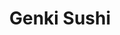 ---
layout: place
title: "Genki Sushi"
permalink: /hawaii/kapolei/genki-sushi.html
stateAbbr: HI
stateName: Hawaii
cityName: Kapolei
seo:
  name: "Genki Sushi"
  type: Restaurant
  links: null
description: "Looking for sushi in Kapolei, Hawaii? Check out Genki Sushi for a delightful Japanese dining experience. Enjoy a variety of sushi and other dishes in a welco..."
place_id: ChIJs4DysCdjAHwR0oS4uKxUYNU
photos:
  - name: >-
      places/ChIJs4DysCdjAHwR0oS4uKxUYNU/photos/AeeoHcLSxwSwacxslWEwFR3SOWaJoWEN9IjZy-Uivs6oOGzmcBqmqXcRk7oRfbfWTFhbP76-wLQWQkHluRuiFQRxaN8bkH3cqbMsk1Xu4WSKaL_YiAFlHLtmMOJFGwqryz209ClFA4tQaIqhacSRJxp6nBen0gWYr9mbvwWcx9qLQrr1leB6Xij1i-4OpimGMWHTsZtPUry4OfYTosQKf2KB5wS7qkW0o2cZ319Kf-xyIhHtORN_KEO4e1wt_fwXcOL7Atcm0MLApU7lUGOVGsbfivtgCuLkIwctwD5c5z_6LLPnnw
    widthPx: 4000
    heightPx: 3000
    authorAttributions:
      - displayName: Genki Sushi
        uri: https://maps.google.com/maps/contrib/106623008081158786395
        photoUri: >-
          https://lh3.googleusercontent.com/a/ACg8ocIkeW-tuHFxMEWJiS-pPFch-sTsusMFvpZB1C925Niz0wk3cw=s100-p-k-no-mo
    flagContentUri: >-
      https://www.google.com/local/imagery/report/?cb_client=maps_api_places.places_api&image_key=!1e10!2sAF1QipOx78L0Dhz7-ZmvMXWwflHJDFkD2tUTEViwPOqP&hl=en-US
    googleMapsUri: >-
      https://www.google.com/maps/place//data=!3m4!1e2!3m2!1sAF1QipOx78L0Dhz7-ZmvMXWwflHJDFkD2tUTEViwPOqP!2e10!4m2!3m1!1s0x7c006327b0f280b3:0xd56054acb8b884d2
  - name: >-
      places/ChIJs4DysCdjAHwR0oS4uKxUYNU/photos/AeeoHcIpde7L8Ir_a_RoA1YNB6PVxNlgaSRbP4Qq7h75r-QQT3kUe_HmI_6EgfMQFjjAyCHvAzheoTRUnedVO90IHlaQL9_1Vk9Ge5Rfj1_VSN3wT9LFJIwh-1ufsuOZGeSFFjxInEkpBaCNIJow1NIPd5vAsmlxWPY3wHSzSGzsc1DA-PILBRUHA4GQPKeDZq7zqc82Bb402kG6S38Ytgmuh34s-jUmyCToWJTwfX0x35fjMCQi-7CnPJfhBQguI--Dj7PFeXwZRZBospqCOq4eHW2QEojRiko_sB-sS6HfQV9VXw
    widthPx: 2651
    heightPx: 2192
    authorAttributions:
      - displayName: Genki Sushi
        uri: https://maps.google.com/maps/contrib/106623008081158786395
        photoUri: >-
          https://lh3.googleusercontent.com/a/ACg8ocIkeW-tuHFxMEWJiS-pPFch-sTsusMFvpZB1C925Niz0wk3cw=s100-p-k-no-mo
    flagContentUri: >-
      https://www.google.com/local/imagery/report/?cb_client=maps_api_places.places_api&image_key=!1e10!2sAF1QipPktAJj8RddDoc2XYMZaRaINh2QbHnTPmi3mGgT&hl=en-US
    googleMapsUri: >-
      https://www.google.com/maps/place//data=!3m4!1e2!3m2!1sAF1QipPktAJj8RddDoc2XYMZaRaINh2QbHnTPmi3mGgT!2e10!4m2!3m1!1s0x7c006327b0f280b3:0xd56054acb8b884d2
  - name: >-
      places/ChIJs4DysCdjAHwR0oS4uKxUYNU/photos/AeeoHcK5tlfKHd4dfQreOcPt-sJDQVbQp1gzZALZQai83fxy5ZqC9CnvjwSrYRTzyW7VfNUrJxnkUGOS-I4LucAbwLn2IiJqovhYDxfnubSmpvWu_Z2uDQieaGIsANwlMHPcSJIIO6ATx23wdHEo7mNl_yLVwEo76-2QFrbVfHKPPtAu5mR1WZIhrihdReRkr3XEhUo8HrVVRovjk64bJWdTErI4k2Q8XBujNq1ha7imiHA4Ay-JNUKAHUwBsNfNL-_QxqMZr4bwo1oJXx0MMZvQXzendqhFASBSDNpxvpuif4Q2aGPo7N4u1BVbUJ4MkEh3b-o_I31PlIZxZaZx40-tc-v-VlpsizuN64QXINWkq4RHKE-4kxmK7rbRZD6YLPij2_tQuXtXtM5eBhgzeNHGM66m8l5WfGNFCKpmqX7Zo3Nhnk-V
    widthPx: 4000
    heightPx: 1848
    authorAttributions:
      - displayName: Amanda Snow
        uri: https://maps.google.com/maps/contrib/103444049485048791344
        photoUri: >-
          https://lh3.googleusercontent.com/a/ACg8ocJjhyXJrFMQAzuiFz_xs0ylOi2yDJbmdLuHkAP5MlA0ceeYuQ=s100-p-k-no-mo
    flagContentUri: >-
      https://www.google.com/local/imagery/report/?cb_client=maps_api_places.places_api&image_key=!1e10!2sCIHM0ogKEICAgICfztSwtAE&hl=en-US
    googleMapsUri: >-
      https://www.google.com/maps/place//data=!3m4!1e2!3m2!1sCIHM0ogKEICAgICfztSwtAE!2e10!4m2!3m1!1s0x7c006327b0f280b3:0xd56054acb8b884d2
  - name: >-
      places/ChIJs4DysCdjAHwR0oS4uKxUYNU/photos/AeeoHcJIO1z4ZNjvuSnZ8zCyIGgIkQXz5I5n5rPdNIJpI8aUyKUgGoG0nL0oKDIVRgCuM-8yRXhJyrfeGQbtqekPtXLps_XgI9Y9b_dttY5C-9GmYzLWY7pgfzQQJWbglA7twN0C3FktZGXINtO3GoWSOkg8Az1WYQcCA_s8G-Hg_G7XRM1D0zQW0i8RxM_JL4vhMNJ0jtKM6GMmONKarKcXF_S9wCv486Ceuee8im7grb2Hp65XmLKaRIWxBuXleEbZ0VqduOCxIm8Bx3_pmYLi_HQ6VGnrlTKva6Z4Tej1buddUReRCmZ7BK5_fUc6zDs66Y_Y0ssfTj2Z_TEZgKaDgV1Obep2tx7g2sWE-hdfJu6b4iSZqCNXc5JPjK-1mD2O9o7atOdT8_-YayCQqgsQTZdPUnRpbw_be5p5_-14UI2CkV8
    widthPx: 3024
    heightPx: 2939
    authorAttributions:
      - displayName: Christopher Villegas
        uri: https://maps.google.com/maps/contrib/100823873530286472853
        photoUri: >-
          https://lh3.googleusercontent.com/a-/ALV-UjWpjO4FrVFi91GUiqB1s2CssDfJPtfb6PHtfXxXbIObwcNuLk0=s100-p-k-no-mo
    flagContentUri: >-
      https://www.google.com/local/imagery/report/?cb_client=maps_api_places.places_api&image_key=!1e10!2sCIHM0ogKEICAgICDvbermwE&hl=en-US
    googleMapsUri: >-
      https://www.google.com/maps/place//data=!3m4!1e2!3m2!1sCIHM0ogKEICAgICDvbermwE!2e10!4m2!3m1!1s0x7c006327b0f280b3:0xd56054acb8b884d2
  - name: >-
      places/ChIJs4DysCdjAHwR0oS4uKxUYNU/photos/AeeoHcKwf_Y18Noh8K5LwuOr_TRGAkEogBuyZrLnkxHHiWBCvfKpJ_-jbPV1V1_lwjgWo2dwYdSmILeeeSWSRHWJF80tPREtSpfjyxE0x3SBii5h2_h8Nvm65mEcwJ91jt-up2hC91ON9drJJYbNLwHzGl12qEs1Ovi2DJz00IxhpFD00BFgVA47hlKRz6B1_JIVZWRyakBkJQAW_TEvnQekiS4QEIdWxBQjKdlKP1TI_wBaSF0k8q8p-VkkrQAw41NkMJQlQUKZIfB0KbDnuxdZpTjk_PEyrr_jCiCP1JTk50-GKMmG4sSxbLoR37jXqPvd0mlqOqbdiKukkEX92MwLnD9C7LILDMB7ZOZ8EbbwVgjqLWGuG4P7K6jV3Wjq1_gOWQ8j2W-4HI__jOpVTQRJu5q1AhmCrn48V3A-BMt-EtcdDQ
    widthPx: 4800
    heightPx: 3199
    authorAttributions:
      - displayName: Keisuke S
        uri: https://maps.google.com/maps/contrib/104500807290530350523
        photoUri: >-
          https://lh3.googleusercontent.com/a-/ALV-UjUwuIc1DFBo7L_ZJs7rI2i9RFQcyTLG15T94bZR09F_PevqnmdtGA=s100-p-k-no-mo
    flagContentUri: >-
      https://www.google.com/local/imagery/report/?cb_client=maps_api_places.places_api&image_key=!1e10!2sCIHM0ogKEICAgICEzdDmLA&hl=en-US
    googleMapsUri: >-
      https://www.google.com/maps/place//data=!3m4!1e2!3m2!1sCIHM0ogKEICAgICEzdDmLA!2e10!4m2!3m1!1s0x7c006327b0f280b3:0xd56054acb8b884d2
  - name: >-
      places/ChIJs4DysCdjAHwR0oS4uKxUYNU/photos/AeeoHcJjYXkED8zZR9g1yJzvJCS635cmyUniU1UEZZhr9oKFzoc32fR5_dKZIVCTmZidPWjpBjfjrdIg8X8usO5xCD5VcMAbe3R3yEnW-nAABg_Xik6F5HcP9eFqukVoopdlW0PkrNuM6Utno4oIxFRpm9rYtf0g76-_bYlckr74RmtfL7uAw7dZ2dUalS9cp6yThpyQv0NdII2tB13dQtVMR6GHPqfGFmqiczROUi2TeNQW3qj3DkM2h_em8M1NfxM1Oqbi7XWTL_JHMHJRHT6C-GJ6n2WX5J-lzIzz88ZXi__vx6Pwwq4SJVdRXj3PfSTCjhpVpOLUURIknz00vZNSWqqCevAfhyhJW6AtCfqKgXoxfhGhmwE2yx7QVlvempwVm5f4uMaYvQeRun3TmOr_PW-XZLWSxUUWMSI_0yhkq06TCn0
    widthPx: 3021
    heightPx: 3149
    authorAttributions:
      - displayName: Christopher Villegas
        uri: https://maps.google.com/maps/contrib/100823873530286472853
        photoUri: >-
          https://lh3.googleusercontent.com/a-/ALV-UjWpjO4FrVFi91GUiqB1s2CssDfJPtfb6PHtfXxXbIObwcNuLk0=s100-p-k-no-mo
    flagContentUri: >-
      https://www.google.com/local/imagery/report/?cb_client=maps_api_places.places_api&image_key=!1e10!2sCIHM0ogKEICAgICDvber2wE&hl=en-US
    googleMapsUri: >-
      https://www.google.com/maps/place//data=!3m4!1e2!3m2!1sCIHM0ogKEICAgICDvber2wE!2e10!4m2!3m1!1s0x7c006327b0f280b3:0xd56054acb8b884d2
  - name: >-
      places/ChIJs4DysCdjAHwR0oS4uKxUYNU/photos/AeeoHcLf_H4ao53cx5aCqh2UkXmj4ks8cKa-c2g7M2hrw7BIVpKP8cO2y3s5aKBiu60dz_KupTqM4AVxatr7Cg5o6guvxPjbmvRPVPd--IW5o5wexEl6tHKBt23ZrtMNbFusJlhtxmtXjW3fSVSuC9G7Q2WJKgY30A88a0yxmmbwdNmG7qowFqDlMEQA47A-wmJkCkG6eXqdGsTYvlSbsTLSBwRYNPsVSRnW1I8TPnTxiHXN5EGpTsrTtL99WF9XtUt1L8rFjJzh64GP6KlFQ2zzxrgBOxhgDh__tsk0FqYPpT_B1iLgYVDOxQh4ihlvnd4c4EjrIqh8mHRF9zZtqXyu09fRqhfNxcKFkpY_t2azn-QqVmpUtJmQwvjdKmz3iBDOFVoF4bAkz9KqRv0_d9N5lAMTcON-qWW63Trkb9ZaEOEhTw
    widthPx: 3024
    heightPx: 4032
    authorAttributions:
      - displayName: Christopher Villegas
        uri: https://maps.google.com/maps/contrib/100823873530286472853
        photoUri: >-
          https://lh3.googleusercontent.com/a-/ALV-UjWpjO4FrVFi91GUiqB1s2CssDfJPtfb6PHtfXxXbIObwcNuLk0=s100-p-k-no-mo
    flagContentUri: >-
      https://www.google.com/local/imagery/report/?cb_client=maps_api_places.places_api&image_key=!1e10!2sCIHM0ogKEICAgICDvberSw&hl=en-US
    googleMapsUri: >-
      https://www.google.com/maps/place//data=!3m4!1e2!3m2!1sCIHM0ogKEICAgICDvberSw!2e10!4m2!3m1!1s0x7c006327b0f280b3:0xd56054acb8b884d2
  - name: >-
      places/ChIJs4DysCdjAHwR0oS4uKxUYNU/photos/AeeoHcLDuNI9xuXxyxEf8y9-h-Uucjpy6itvTgu6IIe-AJqS1EzzFW5j1VL-i8WNqJedBj6UPXt2DYxu7P-BIM8LetOhecw7ca7seKTrbClsLfrZhejjmevRkdsqHR4l4SIn5Dvy5RjJQf_K5k8gAsQ_WkXHAi0GhKShvkCDvFCJpE70N7jvteOtheN8Ge4ST835NeFjByegWOxl50wAoyf1QNMT1mm6pAdYjzUtod6RlzvAjLwLF7jrp-2URkSYJFGyDi3TKE0Lo6TPkrUCSQWJbtfjjw6CFAYWxwT7AG5mPG1sk4V2UpbQVgrKWXUQQ9xDNYDCTGDbfzyDJKlq4jnZbxt94uiabqf9MpwNuPknXkeqcolWg_Hp_oM9_ZDD6-2AXNqGYBjNwZek8id3OvhxaGOx4WUSLbC_aeEZNGUDBiJdd3VB
    widthPx: 4000
    heightPx: 2252
    authorAttributions:
      - displayName: Char
        uri: https://maps.google.com/maps/contrib/100525530962710229041
        photoUri: >-
          https://lh3.googleusercontent.com/a-/ALV-UjWtNyLnoLuSW0LLvJ3HEi2IJ-oFS58EDQZImoplKoYgu5PmrdvTvQ=s100-p-k-no-mo
    flagContentUri: >-
      https://www.google.com/local/imagery/report/?cb_client=maps_api_places.places_api&image_key=!1e10!2sCIHM0ogKEICAgICZ5Ois1wE&hl=en-US
    googleMapsUri: >-
      https://www.google.com/maps/place//data=!3m4!1e2!3m2!1sCIHM0ogKEICAgICZ5Ois1wE!2e10!4m2!3m1!1s0x7c006327b0f280b3:0xd56054acb8b884d2
  - name: >-
      places/ChIJs4DysCdjAHwR0oS4uKxUYNU/photos/AeeoHcJzp54Ci_ixWFtMoT45Sds8riIZYrLlft_Sem_7kdaV-mxo2T2KSa1TMfXbyxFF-p0pnp99jRT1LEXXI8IbEPUiEit8E4fFEsoQbXgvtuDk85AQPDDRW-jpQdaGd6X0AnxXTjVcXrDR_RlAJGyrYl-6rxOSc_30--EF2nVG69UD0q4FNQhEaWEeb1m8DpM2zyyT-wacwDXEdc3g1fh6q6yrCT6fzJVjjNLdFIGPMW4roq_E0hbbaLB1jA567TQ2IsWrR-1reXayOcSL-MPNoCqt_eO4I9tkhRitbBP3VWPetCz3KtWnEHPEo7QRYdwMtIufwjXnbXDNY-LYHRztkEx9fp2LaWvKzxuladlIPu0XD21Sp0wKZ0fzMolSNI0nb52FwrOYGDHCeSJUy1LpO245rAYrj_tg70dsU5KJHE0I7u8
    widthPx: 4000
    heightPx: 2252
    authorAttributions:
      - displayName: Daniel Kendall
        uri: https://maps.google.com/maps/contrib/109180326766233365502
        photoUri: >-
          https://lh3.googleusercontent.com/a-/ALV-UjU_Zo3IyIJx21-5jMfz386F6whr_TVlxpXBGfHYCPd2gmut7aWu=s100-p-k-no-mo
    flagContentUri: >-
      https://www.google.com/local/imagery/report/?cb_client=maps_api_places.places_api&image_key=!1e10!2sCIHM0ogKEICAgIDLq_WngAE&hl=en-US
    googleMapsUri: >-
      https://www.google.com/maps/place//data=!3m4!1e2!3m2!1sCIHM0ogKEICAgIDLq_WngAE!2e10!4m2!3m1!1s0x7c006327b0f280b3:0xd56054acb8b884d2
  - name: >-
      places/ChIJs4DysCdjAHwR0oS4uKxUYNU/photos/AeeoHcJGxIBCib9kWnTbvGqhLXvp2kiP_euxnDGbQUwe5GnsLVkNZ45SgSx9TJ63SRjhlWOCdYqj92PxhBydFRqQAJ4J6gzdi0vOzS-Tt2DNf3F9F4MyQvoGJVjo1SnLJwbgKwXvW_5U6vwfcHp63Mm74C-VT7v97FkcdJGCvgkQXSwopk8gYIF5obNI_qAjZQUVlWyAaVCe-caBkmtgJ9IxdjIwDGt7ODhBVa7wB73fS8_O7GtxrbZIZsQGRGWgnW9_TovRBEKjKIOrMdH8Lpyq1KiQXiD7DP7J_RtFHrf_UxThfZmiOiOE5DG9sw2_iPF_SRPLiwFwsT8tp3r62x6q5QH1JFLC2OJaOBOx6XjT-gcqkHX155yqOIyKZirurX0qpDUuzZEp_nP3JRQ8m3-nuCfilwoUs5TKKea2MWHjHIt04j30
    widthPx: 3024
    heightPx: 4032
    authorAttributions:
      - displayName: 福岡博多マン
        uri: https://maps.google.com/maps/contrib/112200569128040251616
        photoUri: >-
          https://lh3.googleusercontent.com/a/ACg8ocL-OL_PXmqUDnZ6NBDjVoqKyXWsYJPA0cHVy7HIMYFCHkVuZwcn=s100-p-k-no-mo
    flagContentUri: >-
      https://www.google.com/local/imagery/report/?cb_client=maps_api_places.places_api&image_key=!1e10!2sCIHM0ogKEICAgICkmNnToQE&hl=en-US
    googleMapsUri: >-
      https://www.google.com/maps/place//data=!3m4!1e2!3m2!1sCIHM0ogKEICAgICkmNnToQE!2e10!4m2!3m1!1s0x7c006327b0f280b3:0xd56054acb8b884d2
address: 4450 Kapolei Pkwy C 204, Kapolei, HI 96707, USA
street: 4450 Kapolei Pkwy C 204
city: Kapolei
state: HI
zip: '96707'
country: USA
neighborhood: null
latitude: '21.329588'
longitude: '-158.091491'
accessibility_options:
  wheelchairAccessibleParking: true
  wheelchairAccessibleEntrance: true
  wheelchairAccessibleRestroom: true
  wheelchairAccessibleSeating: true
business_status: OPERATIONAL
name: Genki Sushi
google_maps_links:
  directionsUri: >-
    https://www.google.com/maps/dir//''/data=!4m7!4m6!1m1!4e2!1m2!1m1!1s0x7c006327b0f280b3:0xd56054acb8b884d2!3e0
  placeUri: https://maps.google.com/?cid=15375382228653081810
  writeAReviewUri: >-
    https://www.google.com/maps/place//data=!4m3!3m2!1s0x7c006327b0f280b3:0xd56054acb8b884d2!12e1
  reviewsUri: >-
    https://www.google.com/maps/place//data=!4m4!3m3!1s0x7c006327b0f280b3:0xd56054acb8b884d2!9m1!1b1
  photosUri: >-
    https://www.google.com/maps/place//data=!4m3!3m2!1s0x7c006327b0f280b3:0xd56054acb8b884d2!10e5
primary_type: Sushi Restaurant
opening_hours:
  regular: null
  current: null
secondary_opening_hours:
  regular:
    weekdayDescriptions: null
    type: null
  current:
    weekdayDescriptions: null
    type: null
phone: null
price_level: null
price_range: null
rating: null
rating_count: 0
website: null
reviews: null
parking_options: null
payment_options: null
allow_dogs: null
curbside_pickup: null
delivery: null
dine_in: null
good_for_children: null
good_for_groups: null
good_for_sports: null
live_music: null
menu_for_children: null
outdoor_seating: null
reservable: null
restroom: null
serves_beer: null
serves_breakfast: null
serves_brunch: null
serves_cocktails: null
serves_coffee: null
serves_dinner: null
serves_dessert: null
serves_lunch: null
serves_vegetarian_food: null
serves_wine: null
takeout: null
summary: null

---